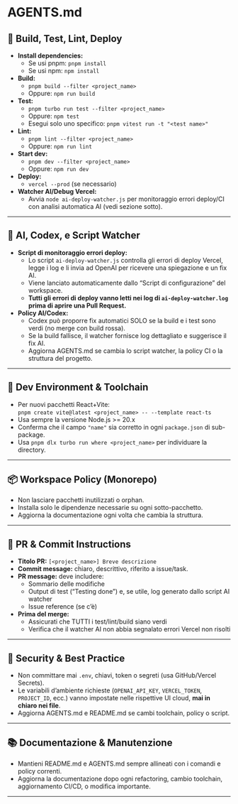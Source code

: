 # AGENTS.md

## 🚀 Build, Test, Lint, Deploy

- **Install dependencies:**  
  - Se usi pnpm: `pnpm install`  
  - Se usi npm: `npm install`
- **Build:**  
  - `pnpm build --filter <project_name>`  
  - Oppure: `npm run build`
- **Test:**  
  - `pnpm turbo run test --filter <project_name>`  
  - Oppure: `npm test`
  - Esegui solo uno specifico: `pnpm vitest run -t "<test name>"`
- **Lint:**  
  - `pnpm lint --filter <project_name>`  
  - Oppure: `npm run lint`
- **Start dev:**  
  - `pnpm dev --filter <project_name>`  
  - Oppure: `npm run dev`
- **Deploy:**  
  - `vercel --prod` (se necessario)
- **Watcher AI/Debug Vercel:**  
  - Avvia `node ai-deploy-watcher.js` per monitoraggio errori deploy/CI con analisi automatica AI (vedi sezione sotto).

---

## 🧠 AI, Codex, e Script Watcher

- **Script di monitoraggio errori deploy:**  
  - Lo script `ai-deploy-watcher.js` controlla gli errori di deploy Vercel, legge i log e li invia ad OpenAI per ricevere una spiegazione e un fix AI.
  - Viene lanciato automaticamente dallo “Script di configurazione” del workspace.
  - **Tutti gli errori di deploy vanno letti nei log di `ai-deploy-watcher.log` prima di aprire una Pull Request.**
- **Policy AI/Codex:**  
  - Codex può proporre fix automatici SOLO se la build e i test sono verdi (no merge con build rossa).
  - Se la build fallisce, il watcher fornisce log dettagliato e suggerisce il fix AI.
  - Aggiorna AGENTS.md se cambia lo script watcher, la policy CI o la struttura del progetto.

---

## 🧪 Dev Environment & Toolchain

- Per nuovi pacchetti React+Vite:  
  `pnpm create vite@latest <project_name> -- --template react-ts`
- Usa sempre la versione Node.js >= 20.x
- Conferma che il campo `"name"` sia corretto in ogni `package.json` di sub-package.
- Usa `pnpm dlx turbo run where <project_name>` per individuare la directory.

---

## 📦 Workspace Policy (Monorepo)
- Non lasciare pacchetti inutilizzati o orphan.
- Installa solo le dipendenze necessarie su ogni sotto-pacchetto.
- Aggiorna la documentazione ogni volta che cambia la struttura.

---

## 📝 PR & Commit Instructions

- **Titolo PR:** `[<project_name>] Breve descrizione`
- **Commit message:** chiaro, descrittivo, riferito a issue/task.
- **PR message:** deve includere:
  - Sommario delle modifiche
  - Output di test (“Testing done”) e, se utile, log generato dallo script AI watcher
  - Issue reference (se c’è)
- **Prima del merge:**  
  - Assicurati che TUTTI i test/lint/build siano verdi  
  - Verifica che il watcher AI non abbia segnalato errori Vercel non risolti

---

## 🔐 Security & Best Practice

- Non committare mai `.env`, chiavi, token o segreti (usa GitHub/Vercel Secrets).
- Le variabili d’ambiente richieste (`OPENAI_API_KEY`, `VERCEL_TOKEN`, `PROJECT_ID`, ecc.) vanno impostate nelle rispettive UI cloud, **mai in chiaro nei file**.
- Aggiorna AGENTS.md e README.md se cambi toolchain, policy o script.

---

## 📚 Documentazione & Manutenzione

- Mantieni README.md e AGENTS.md sempre allineati con i comandi e policy correnti.
- Aggiorna la documentazione dopo ogni refactoring, cambio toolchain, aggiornamento CI/CD, o modifica importante.

---
